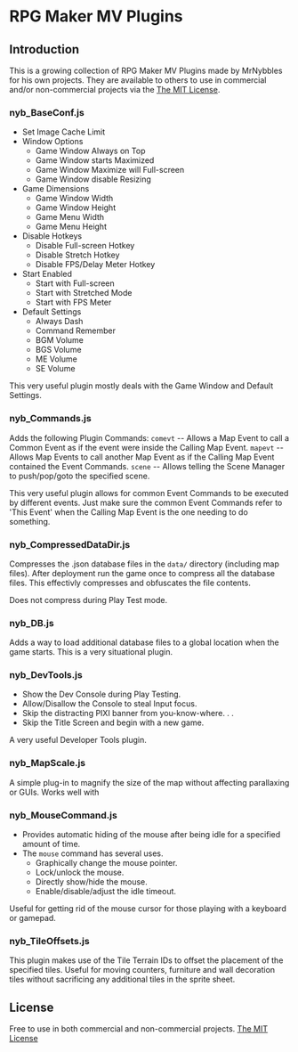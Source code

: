# RPG Maker MV Plugins

## Introduction
This is a growing collection of RPG Maker MV Plugins made by MrNybbles for his own projects.
They are available to others to use in commercial and/or non-commercial projects via the 
[The MIT License](https://opensource.org/licenses/MIT).

### nyb_BaseConf.js
* Set Image Cache Limit
* Window Options
  * Game Window Always on Top
  * Game Window starts Maximized
  * Game Window Maximize will Full-screen
  * Game Window disable Resizing
* Game Dimensions
  * Game Window Width
  * Game Window Height
  * Game Menu Width
  * Game Menu Height
* Disable Hotkeys
  * Disable Full-screen Hotkey
  * Disable Stretch Hotkey
  * Disable FPS/Delay Meter Hotkey
* Start Enabled
  * Start with Full-screen
  * Start with Stretched Mode
  * Start with FPS Meter
* Default Settings
  * Always Dash
  * Command Remember
  * BGM Volume
  * BGS Volume
  * ME Volume
  * SE Volume

This very useful plugin mostly deals with the Game Window and Default Settings.


### nyb_Commands.js
Adds the following Plugin Commands:
`comevt` -- Allows a Map Event to call a Common Event as if the event were inside the Calling Map Event.
`mapevt` -- Allows Map Events to call another Map Event as if the Calling Map Event contained the Event Commands.
`scene` --  Allows telling the Scene Manager to push/pop/goto the specified scene.

This very useful plugin allows for common Event Commands to be executed by different events.
Just make sure the common Event Commands refer to 'This Event' when the Calling Map Event is the one needing to do something.


### nyb_CompressedDataDir.js
Compresses the .json database files in the `data/` directory (including map files).
After deployment run the game once to compress all the database files.
This effectivly compresses and obfuscates the file contents.

Does not compress during Play Test mode.


### nyb_DB.js
Adds a way to load additional database files to a global location when the game starts.
This is a very situational plugin.


### nyb_DevTools.js
* Show the Dev Console during Play Testing.
* Allow/Disallow the Console to steal Input focus.
* Skip the distracting PIXI banner from you-know-where. . .
* Skip the Title Screen and begin with a new game.

A very useful Developer Tools plugin.


### nyb_MapScale.js
A simple plug-in to magnify the size of the map without affecting parallaxing or GUIs. Works well with 


### nyb_MouseCommand.js
* Provides automatic hiding of the mouse after being idle for a specified amount of time.
* The `mouse` command has several uses.
  * Graphically change the mouse pointer.
  * Lock/unlock the mouse.
  * Directly show/hide the mouse.
  * Enable/disable/adjust the idle timeout.

Useful for getting rid of the mouse cursor for those playing with a keyboard or gamepad.


### nyb_TileOffsets.js
This plugin makes use of the Tile Terrain IDs to offset the placement of the specified tiles.
Useful for moving counters, furniture and wall decoration tiles without sacrificing any additional tiles in the sprite sheet.


## License
Free to use in both commercial and non-commercial projects.
[The MIT License](https://opensource.org/licenses/MIT)
